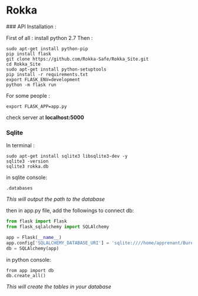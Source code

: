 # Rokka


### API Installation :


First of all : install python 2.7
Then :

```
sudo apt-get install python-pip
pip install flask
git clone https://github.com/Rokka-Safe/Rokka_Site.git
cd Rokka_Site
sudo apt-get install python-setuptools
pip install -r requirements.txt
export FLASK_ENV=development
python -m flask run
```

For some people :

```
export FLASK_APP=app.py
```

check server at **localhost:5000**

### Sqlite

In terminal :

```
sudo apt-get install sqlite3 libsqlite3-dev -y
sqlite3 -version
sqlite3 rokka.db
```

in sqlite console:

```
.databases
```

*This will output the path to the database*

then in app.py file, add the followings to connect db:

``` python
from flask import Flask
from flask_sqlalchemy import SQLAlchemy

app = Flask(__name__)
app.config['SQLALCHEMY_DATABASE_URI'] = 'sqlite:////home/apprenant/Bureau/Rokka_Site/rokka.db'
db = SQLAlchemy(app)

```

in python console:

```
from app import db
db.create_all()
```

*This will create the tables in your database*